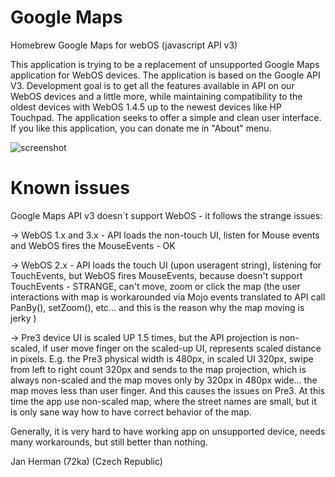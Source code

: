 Google Maps
===========

Homebrew Google Maps for webOS (javascript API v3)

This application is trying to be a replacement of unsupported Google Maps application for WebOS devices. The application is based on the Google API V3. Development goal is to get all the features available in API on our WebOS devices and a little more, while maintaining compatibility to the oldest devices with WebOS 1.4.5 up to the newest devices like HP Touchpad. The application seeks to offer a simple and clean user interface. If you like this application, you can donate me in "About" menu.


![screenshot](http://cdn.webosnation.com/sites/webosnation.com/files/imagecache/w320/apps/screenshots/PrewareShot.PNG)

Known issues
============

Google Maps API v3 doesn´t support WebOS - it follows the strange issues:

-> WebOS 1.x and 3.x - API loads the non-touch UI, listen for Mouse events and WebOS fires the MouseEvents - OK

-> WebOS 2.x - API loads the touch UI (upon useragent string), listening for TouchEvents, but WebOS fires MouseEvents, because doesn't support TouchEvents - STRANGE, can't move, zoom or click the map
  (the user interactions with map is workarounded via Mojo events translated to API call PanBy(), setZoom(), etc... and this is the reason why the map moving is jerky )
  
-> Pre3 device UI is scaled UP 1.5 times, but the API projection is non-scaled, if user move finger on the scaled-up UI, represents scaled distance in pixels. E.g. the Pre3 physical width is 480px, in scaled UI 320px, swipe from left to right count 320px and sends to the map projection, which is always non-scaled and the map moves only by 320px in 480px wide... the map moves less than user finger. And this causes the issues on Pre3. At this time the app use non-scaled map, where the street names are small, but it is only sane way how to have correct behavior of the map.

Generally, it is very hard to have working app on unsupported device, needs many workarounds, but still better than nothing.

Jan Herman (72ka)
(Czech Republic)